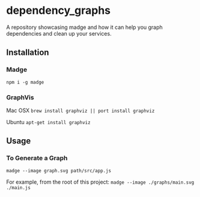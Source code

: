 # dependency_graphs
A repository showcasing madge and how it can help you graph dependencies and clean up your services.

## Installation

### Madge
`npm i -g madge`

### GraphVis

Mac OSX
`brew install graphviz || port install graphviz`

Ubuntu
`apt-get install graphviz`

## Usage

### To Generate a Graph
`madge --image graph.svg path/src/app.js`

For example, from the root of this project:
`madge --image ./graphs/main.svg ./main.js`

